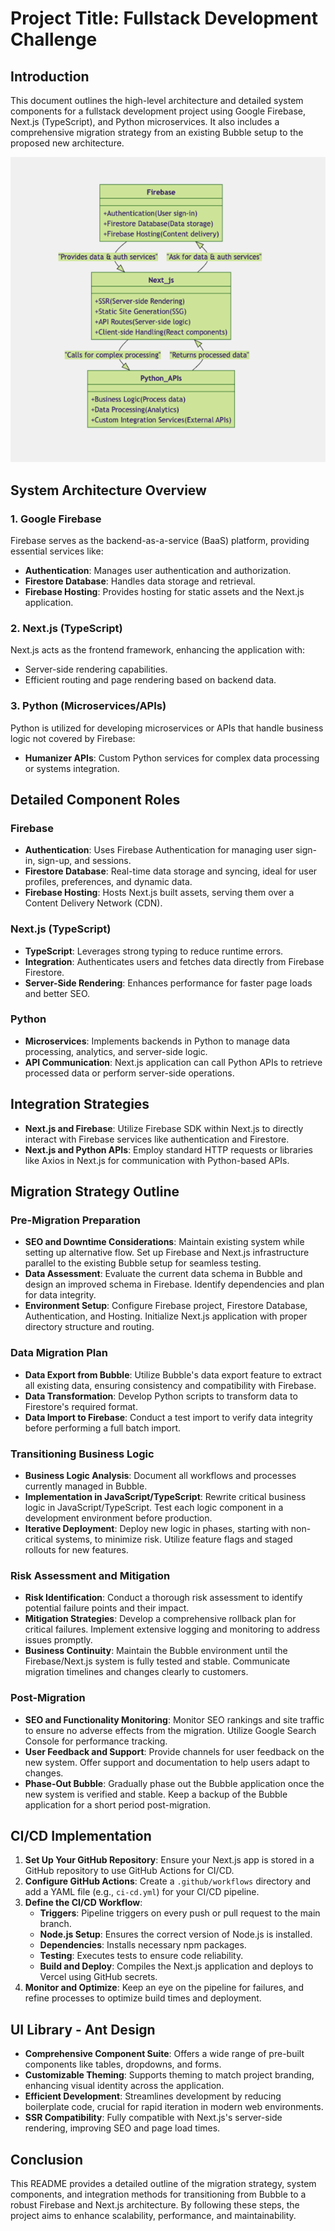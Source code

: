 # Project Title: Fullstack Development Challenge

## Introduction
This document outlines the high-level architecture and detailed system components for a fullstack development project using Google Firebase, Next.js (TypeScript), and Python microservices. It also includes a comprehensive migration strategy from an existing Bubble setup to the proposed new architecture.

![Diagram](./image/diagram.png)

## System Architecture Overview

### 1. Google Firebase
Firebase serves as the backend-as-a-service (BaaS) platform, providing essential services like:
- **Authentication**: Manages user authentication and authorization.
- **Firestore Database**: Handles data storage and retrieval.
- **Firebase Hosting**: Provides hosting for static assets and the Next.js application.

### 2. Next.js (TypeScript)
Next.js acts as the frontend framework, enhancing the application with:
- Server-side rendering capabilities.
- Efficient routing and page rendering based on backend data.

### 3. Python (Microservices/APIs)
Python is utilized for developing microservices or APIs that handle business logic not covered by Firebase:
- **Humanizer APIs**: Custom Python services for complex data processing or systems integration.

## Detailed Component Roles

### Firebase
- **Authentication**: Uses Firebase Authentication for managing user sign-in, sign-up, and sessions.
- **Firestore Database**: Real-time data storage and syncing, ideal for user profiles, preferences, and dynamic data.
- **Firebase Hosting**: Hosts Next.js built assets, serving them over a Content Delivery Network (CDN).

### Next.js (TypeScript)
- **TypeScript**: Leverages strong typing to reduce runtime errors.
- **Integration**: Authenticates users and fetches data directly from Firebase Firestore.
- **Server-Side Rendering**: Enhances performance for faster page loads and better SEO.

### Python
- **Microservices**: Implements backends in Python to manage data processing, analytics, and server-side logic.
- **API Communication**: Next.js application can call Python APIs to retrieve processed data or perform server-side operations.

## Integration Strategies

- **Next.js and Firebase**: Utilize Firebase SDK within Next.js to directly interact with Firebase services like authentication and Firestore.
- **Next.js and Python APIs**: Employ standard HTTP requests or libraries like Axios in Next.js for communication with Python-based APIs.

## Migration Strategy Outline

### Pre-Migration Preparation

- **SEO and Downtime Considerations**: Maintain existing system while setting up alternative flow. Set up Firebase and Next.js infrastructure parallel to the existing Bubble setup for seamless testing.
- **Data Assessment**: Evaluate the current data schema in Bubble and design an improved schema in Firebase. Identify dependencies and plan for data integrity.
- **Environment Setup**: Configure Firebase project, Firestore Database, Authentication, and Hosting. Initialize Next.js application with proper directory structure and routing.

### Data Migration Plan

- **Data Export from Bubble**: Utilize Bubble's data export feature to extract all existing data, ensuring consistency and compatibility with Firebase.
- **Data Transformation**: Develop Python scripts to transform data to Firestore's required format.
- **Data Import to Firebase**: Conduct a test import to verify data integrity before performing a full batch import.

### Transitioning Business Logic

- **Business Logic Analysis**: Document all workflows and processes currently managed in Bubble.
- **Implementation in JavaScript/TypeScript**: Rewrite critical business logic in JavaScript/TypeScript. Test each logic component in a development environment before production.
- **Iterative Deployment**: Deploy new logic in phases, starting with non-critical systems, to minimize risk. Utilize feature flags and staged rollouts for new features.

### Risk Assessment and Mitigation

- **Risk Identification**: Conduct a thorough risk assessment to identify potential failure points and their impact.
- **Mitigation Strategies**: Develop a comprehensive rollback plan for critical failures. Implement extensive logging and monitoring to address issues promptly.
- **Business Continuity**: Maintain the Bubble environment until the Firebase/Next.js system is fully tested and stable. Communicate migration timelines and changes clearly to customers.

### Post-Migration

- **SEO and Functionality Monitoring**: Monitor SEO rankings and site traffic to ensure no adverse effects from the migration. Utilize Google Search Console for performance tracking.
- **User Feedback and Support**: Provide channels for user feedback on the new system. Offer support and documentation to help users adapt to changes.
- **Phase-Out Bubble**: Gradually phase out the Bubble application once the new system is verified and stable. Keep a backup of the Bubble application for a short period post-migration.

## CI/CD Implementation

1. **Set Up Your GitHub Repository**: Ensure your Next.js app is stored in a GitHub repository to use GitHub Actions for CI/CD.
2. **Configure GitHub Actions**: Create a `.github/workflows` directory and add a YAML file (e.g., `ci-cd.yml`) for your CI/CD pipeline.
3. **Define the CI/CD Workflow**:
    - **Triggers**: Pipeline triggers on every push or pull request to the main branch.
    - **Node.js Setup**: Ensures the correct version of Node.js is installed.
    - **Dependencies**: Installs necessary npm packages.
    - **Testing**: Executes tests to ensure code reliability.
    - **Build and Deploy**: Compiles the Next.js application and deploys to Vercel using GitHub secrets.
4. **Monitor and Optimize**: Keep an eye on the pipeline for failures, and refine processes to optimize build times and deployment.

## UI Library - Ant Design

- **Comprehensive Component Suite**: Offers a wide range of pre-built components like tables, dropdowns, and forms.
- **Customizable Theming**: Supports theming to match project branding, enhancing visual identity across the application.
- **Efficient Development**: Streamlines development by reducing boilerplate code, crucial for rapid iteration in modern web environments.
- **SSR Compatibility**: Fully compatible with Next.js's server-side rendering, improving SEO and page load times.

## Conclusion

This README provides a detailed outline of the migration strategy, system components, and integration methods for transitioning from Bubble to a robust Firebase and Next.js architecture. By following these steps, the project aims to enhance scalability, performance, and maintainability.
